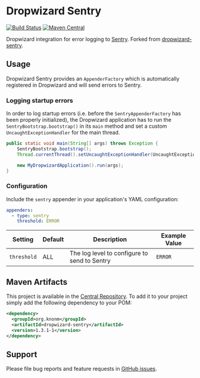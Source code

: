 # Dropwizard Sentry

[![Build Status](https://travis-ci.org/knonm/dropwizard-sentry.png?branch=master)](https://travis-ci.org/knonm/dropwizard-sentry)
[![Maven Central](https://maven-badges.herokuapp.com/maven-central/org.dhatim/dropwizard-sentry/badge.svg)](https://maven-badges.herokuapp.com/maven-central/org.dhatim/dropwizard-sentry)

Dropwizard integration for error logging to [Sentry](https://sentry.io). Forked from [dropwizard-sentry](https://github.com/dhatim/dropwizard-sentry).

## Usage

Dropwizard Sentry provides an `AppenderFactory` which is automatically registered in Dropwizard and will send errors to Sentry.

### Logging startup errors

In order to log startup errors (i.e. before the `SentryAppenderFactory` has been properly initialized), the Dropwizard application has to run the `SentryBootstrap.bootstrap()` in its `main` method and set a custom `UncaughtExceptionHandler` for the main thread.

```java
public static void main(String[] args) throws Exception {
    SentryBootstrap.bootstrap();
    Thread.currentThread().setUncaughtExceptionHandler(UncaughtExceptionHandlers.systemExit());

    new MyDropwizardApplication().run(args);
}
```

### Configuration

Include the `sentry` appender in your application's YAML configuration:

```yaml
appenders:
  - type: sentry
    threshold: ERROR
```

| Setting | Default | Description | Example Value |
|---|---|---|---|
| `threshold` | ALL | The log level to configure to send to Sentry | `ERROR` |

## Maven Artifacts

This project is available in the [Central Repository](http://search.maven.org/#search%7Cgav%7C1%7Cg%3A%22org.knonm%22%20AND%20a%3A%22dropwizard-sentry%22). To add it to your project simply add the following dependency to your POM:

```xml
<dependency>
  <groupId>org.knonm</groupId>
  <artifactId>dropwizard-sentry</artifactId>
  <version>1.3.1-1</version>
</dependency>
```

## Support

Please file bug reports and feature requests in [GitHub issues](https://github.com/knonm/dropwizard-sentry/issues).
